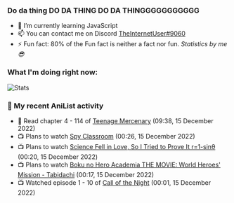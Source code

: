 ### Do da thing DO DA THING DO DA THINGGGGGGGGGGG

<!-- **TheInternetUser0/TheInternetUser0** is a ✨ _special_ ✨ repository because its `README.md` (this file) appears on your GitHub profile. -->


- 🌱 I’m currently learning JavaScript
- 📫 You can contact me on Discord [TheInternetUser#9060](https://discord.com/users/534117072796385300)
- ⚡ Fun fact: 80% of the Fun fact is neither a fact nor fun. _Statistics by me 😎_

### What I'm doing right now:
![Stats](https://discord.c99.nl/widget/theme-3/534117072796385300.png)

### 🌸 My recent AniList activity

<!-- ANILIST_ACTIVITY:start -->

-   📖 Read chapter 4 - 114 of [Teenage Mercenary](https://anilist.co/manga/126297) (09:38, 15 December 2022)
-   📺 Plans to watch [Spy Classroom](https://anilist.co/anime/146323) (00:26, 15 December 2022)
-   📺 Plans to watch [Science Fell in Love, So I Tried to Prove It r=1-sinθ](https://anilist.co/anime/125124) (00:20, 15 December 2022)
-   📺 Plans to watch [Boku no Hero Academia THE MOVIE: World Heroes' Mission - Tabidachi](https://anilist.co/anime/142411) (00:17, 15 December 2022)
-   📺 Watched episode 1 - 10 of [Call of the Night](https://anilist.co/anime/141391) (00:01, 15 December 2022)

<!-- ANILIST_ACTIVITY:end -->
